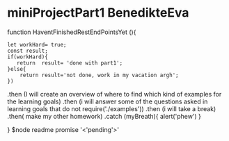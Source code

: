 # miniProjectPart1 BenedikteEva



function HaventFinishedRestEndPointsYet (){

    let workHard= true;
    const result;
    if(workHard){
       return  result= 'done with part1';
    }else{
        return result='not done, work in my vacation argh';
    })

.then (I will create an overview of where to find which kind of examples for the learning goals)
.then (i will answer some of the questions asked in learning goals that do not require('./examples'))
.then (i will take a break)
.then( make my other homework)
.catch (myBreath){
    alert('phew')
}

}
$node readme 
promise '<'pending'>'